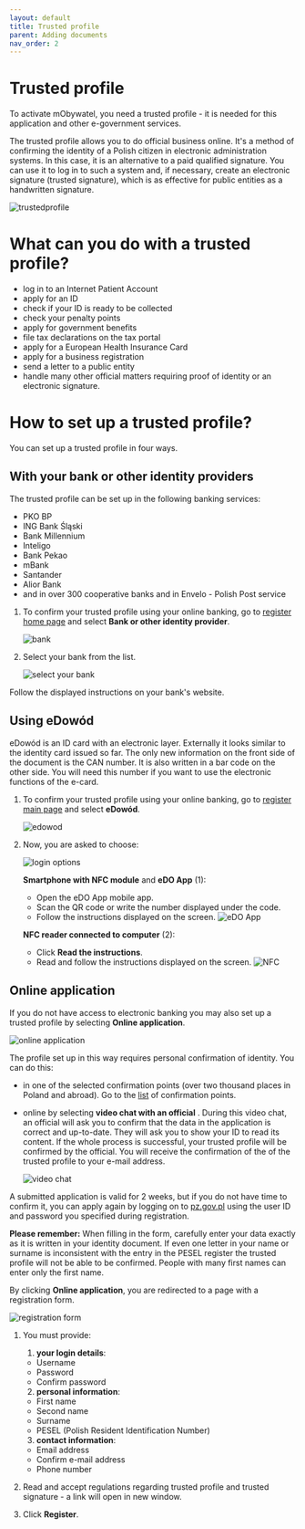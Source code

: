 ```yaml
---
layout: default
title: Trusted profile
parent: Adding documents
nav_order: 2
---
```


Trusted profile
===

To activate mObywatel, you need a trusted profile - it is needed for this application and other e-government services.

The trusted profile allows you to do official business online. It's a method of confirming the identity of a Polish citizen in electronic administration systems. In this case, it is an alternative to a paid qualified signature. You can use it to log in to such a system and, if necessary, create an electronic signature (trusted signature), which is as effective for public entities as a handwritten signature.

![trustedprofile](../assets/images/trustedprofile.png)

# What can you do with a trusted profile?

- log in to an Internet Patient Account
- apply for an ID 
- check if your ID is ready to be collected
- check your penalty points
- apply for government benefits 
- file tax declarations on the tax portal
- apply for a European Health Insurance Card
- apply for a business registration
- send a letter to a public entity 
- handle many other official matters requiring proof of identity or an electronic signature.


# How to set up a trusted profile?

You can set up a trusted profile in four ways.

## With your bank or other identity providers

The trusted profile can be set up in the following banking services:

- PKO BP
- ING Bank Śląski
- Bank Millennium
- Inteligo
- Bank Pekao
- mBank
- Santander 
- Alior Bank
- and in over 300 cooperative banks and in Envelo - Polish Post service


1. To confirm your trusted profile using your online banking, go to [register home page](https://pz.gov.pl/pz/registerMainPage) and select **Bank or other identity provider**.

    ![bank](../assets/images/bank.png)

2. Select your bank from the list.

    ![select your bank](../assets/images/bank2.png)

Follow the displayed instructions on your bank's website.

## Using eDowód

eDowód is an ID card with an electronic layer. Externally it looks similar to the identity card issued so far. The only new information on the front side of the document is the CAN number. It is also written in a bar code on the other side. You will need this number if you want to use the electronic functions of the e-card. 

1. To confirm your trusted profile using your online banking, go to [register main page](https://pz.gov.pl/pz/registerMainPage) and select **eDowód**.

    ![edowod](../assets/images/edowod.png)

2. Now, you are asked to choose:

      ![login options](../assets/images/edowod2.png)

    **Smartphone with NFC module** and **eDO App** (1):
    - Open the eDO App mobile app.
    - Scan the QR code or write the number displayed under the code.
    - Follow the instructions displayed on the screen.
   ![eDO App](../assets/images/edo.png)

    **NFC reader connected to computer** (2):
    - Click **Read the instructions**.
    - Read and follow the instructions displayed on the screen.
  ![NFC](../assets/images/NFC.png)

## Online application

If you do not have access to electronic banking you may also set up a trusted profile by selecting **Online application**. 

![online application](../assets/images/onlineap.png)

The profile set up in this way requires personal confirmation of identity. You can do this:
- in one of the selected confirmation points (over two thousand places in Poland and abroad). Go to the [list](https://pz.gov.pl/pz/confirmationPointAddressesList) of confirmation points. 
- online by selecting **video chat with an official** . During this video chat, an official will ask you to confirm that the data in the application is correct and up-to-date. They will ask you to show your ID to read its content. If the whole process is successful, your trusted profile will be confirmed by the official. You will receive the confirmation of the of the trusted profile to your e-mail address.

  ![video chat](../assets/images/videochat.png)

A submitted application is valid for 2 weeks, but if you do not have time to confirm it, you can apply again by logging on to [pz.gov.pl](pz.gov.pl) using the user ID and password you specified during registration.


**Please remember:** When filling in the form, carefully enter your data exactly as it is written in your identity document. If even one letter in your name or surname is inconsistent with the entry in the PESEL register the trusted profile will not be able to be confirmed. People with many first names can enter only the first name.

By clicking **Online application**, you are redirected to a page with a registration form.

![registration form](../assets/images/register.png)

1. You must provide:   

      1. **your login details**:
     - Username
     - Password
     - Confirm password   

      2. **personal information**:
     - First name 
     - Second name 
     - Surname 
     - PESEL (Polish Resident Identification Number)   
      3. **contact information**:
     - Email address
     - Confirm e-mail address
     - Phone number

2. Read and accept regulations regarding trusted profile and trusted signature - a link will open in new window.

3. Click **Register**.
